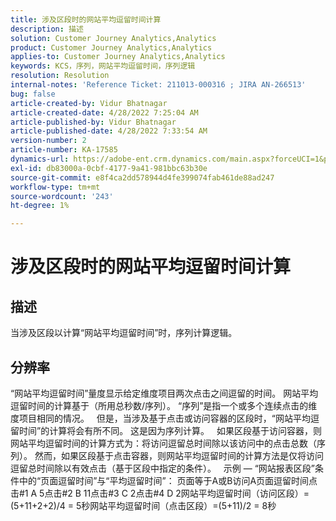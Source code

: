 ```yaml
---
title: 涉及区段时的网站平均逗留时间计算
description: 描述
solution: Customer Journey Analytics,Analytics
product: Customer Journey Analytics,Analytics
applies-to: Customer Journey Analytics,Analytics
keywords: KCS，序列，网站平均逗留时间，序列逻辑
resolution: Resolution
internal-notes: 'Reference Ticket: 211013-000316 ; JIRA AN-266513'
bug: false
article-created-by: Vidur Bhatnagar
article-created-date: 4/28/2022 7:25:04 AM
article-published-by: Vidur Bhatnagar
article-published-date: 4/28/2022 7:33:54 AM
version-number: 2
article-number: KA-17585
dynamics-url: https://adobe-ent.crm.dynamics.com/main.aspx?forceUCI=1&pagetype=entityrecord&etn=knowledgearticle&id=5e824c51-c4c6-ec11-a7b6-0022480a1d64
exl-id: db83000a-0cbf-4177-9a41-981bbc63b30e
source-git-commit: e8f4ca2dd578944d4fe399074fab461de88ad247
workflow-type: tm+mt
source-wordcount: '243'
ht-degree: 1%

---
```


# 涉及区段时的网站平均逗留时间计算

## 描述

当涉及区段以计算“网站平均逗留时间”时，序列计算逻辑。 

## 分辨率


“网站平均逗留时间”量度显示给定维度项目两次点击之间逗留的时间。 网站平均逗留时间的计算基于（所用总秒数/序列）。 “序列”是指一个或多个连续点击的维度项目相同的情况。
 
但是，当涉及基于点击或访问容器的区段时，“网站平均逗留时间”的计算将会有所不同。 这是因为序列计算。
 
如果区段基于访问容器，则网站平均逗留时间的计算方式为：将访问逗留总时间除以该访问中的点击总数（序列）。
然而，如果区段基于点击容器，则网站平均逗留时间的计算方法是仅将访问逗留总时间除以有效点击（基于区段中指定的条件）。
 
示例 — “网站报表区段”条件中的“页面逗留时间”与“平均逗留时间”： 页面等于A或B访问A页面逗留时间点击#1 A 5点击#2 B 11点击#3 C 2点击#4 D 2网站平均逗留时间（访问区段）=(5+11+2+2)/4 = 5秒网站平均逗留时间（点击区段）=(5+11)/2 = 8秒
